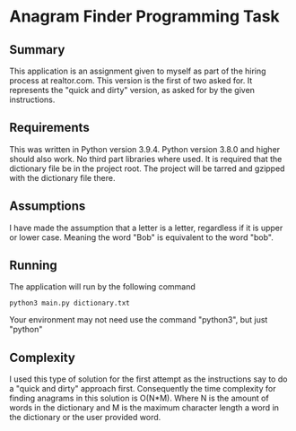 # Anagram Finder Programming Task

## Summary
This application is an assignment given to myself as part of the hiring process at realtor.com. This version is the first of two asked for. It represents the "quick and dirty" version, as asked for by the given instructions.

## Requirements
This was written in Python version 3.9.4. Python version 3.8.0 and higher should also work. No third part libraries where used. It is required that the dictionary file be in the project root. The project will be tarred and gzipped with the dictionary file there.

## Assumptions
I have made the assumption that a letter is a letter, regardless if it is upper or lower case. Meaning the word "Bob" is equivalent to the word "bob". 

## Running
The application will run by the following command

<pre><code>python3 main.py dictionary.txt</code></pre>
Your environment may not need use the command "python3", but just "python"

## Complexity
I used this type of solution for the first attempt as the instructions say to do a "quick and dirty" approach first. Consequently the time complexity for finding anagrams in this solution is O(N*M). Where N is the amount of words in the dictionary and M is the maximum character length a word in the dictionary or the user provided word.